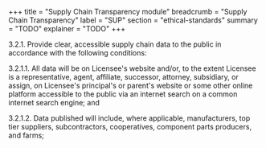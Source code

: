 +++
title = "Supply Chain Transparency module"
breadcrumb = "Supply Chain Transparency"
label = "SUP"
section = "ethical-standards"
summary = "TODO"
explainer = "TODO"
+++

3.2.1. Provide clear, accessible supply chain data to the public in accordance with the following conditions:

  3.2.1.1.  All data will be on Licensee's website and/or, to the extent Licensee is a representative, agent, affiliate, successor, attorney, subsidiary, or assign, on Licensee's principal's or parent's website or some other online platform accessible to the public via an internet search on a common internet search engine; and

  3.2.1.2.  Data published will include, where applicable, manufacturers, top tier suppliers, subcontractors, cooperatives, component parts producers, and farms;
